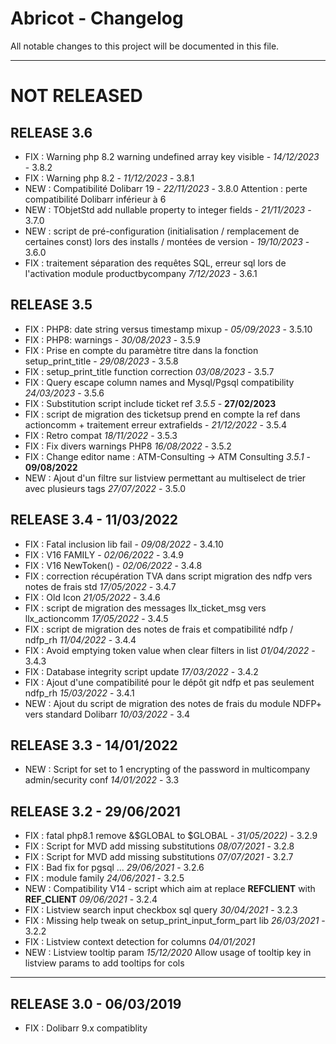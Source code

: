 # Abricot - Changelog
All notable changes to this project will be documented in this file.
___

# NOT RELEASED



## RELEASE 3.6
- FIX : Warning php 8.2  warning undefined array key visible - *14/12/2023* - 3.8.2
- FIX : Warning php 8.2 - *11/12/2023* - 3.8.1
- NEW : Compatibilité Dolibarr 19 - *22/11/2023* - 3.8.0
  Attention : perte compatibilité Dolibarr inférieur à 6
- NEW : TObjetStd add nullable property to integer fields - *21/11/2023* - 3.7.0
- NEW : script de pré-configuration (initialisation / remplacement de certaines const) lors des installs / montées de version - *19/10/2023* - 3.6.0
- FIX : traitement séparation des requêtes SQL, erreur sql lors de l'activation module productbycompany *7/12/2023* - 3.6.1

## RELEASE 3.5

- FIX : PHP8: date string versus timestamp mixup - *05/09/2023* - 3.5.10
- FIX : PHP8: warnings - *30/08/2023* - 3.5.9
- FIX : Prise en compte du paramètre titre dans la fonction setup_print_title - *29/08/2023* - 3.5.8
- FIX : setup_print_title function correction *03/08/2023* - 3.5.7
- FIX : Query escape column names and Mysql/Pgsql compatibility *24/03/2023* - 3.5.6
- FIX : Substitution script include ticket ref *3.5.5* - **27/02/2023**
- FIX : script de migration des ticketsup prend en compte la ref dans actioncomm  + traitement erreur extrafields - *21/12/2022* - 3.5.4  
- FIX : Retro compat *18/11/2022* - 3.5.3
- FIX : Fix divers warnings PHP8 *16/08/2022* - 3.5.2
- FIX : Change editor name : ATM-Consulting -> ATM Consulting *3.5.1* - **09/08/2022**
- NEW : Ajout d'un filtre sur listview permettant au multiselect de trier avec plusieurs tags *27/07/2022* - 3.5.0


## RELEASE 3.4 - 11/03/2022

- FIX : Fatal inclusion lib fail - *09/08/2022* - 3.4.10
- FIX : V16 FAMILY  - *02/06/2022* - 3.4.9
- FIX : V16 NewToken() - *02/06/2022* - 3.4.8
- FIX : correction récupération TVA dans script migration des ndfp vers notes de frais std *17/05/2022* - 3.4.7
- FIX : Old Icon *21/05/2022* - 3.4.6
- FIX : script de migration des messages llx_ticket_msg vers llx_actioncomm *17/05/2022* - 3.4.5
- FIX : script de migration des notes de frais et compatibilité ndfp / ndfp_rh  *11/04/2022* - 3.4.4
- FIX : Avoid emptying token value when clear filters in list *01/04/2022* - 3.4.3
- FIX : Database integrity script update  *17/03/2022* - 3.4.2
- FIX : Ajout d'une compatibilité pour le dépôt git ndfp et pas seulement ndfp_rh  *15/03/2022* - 3.4.1
- NEW : Ajout du script de migration des notes de frais du module NDFP+ vers standard Dolibarr  *10/03/2022* - 3.4

## RELEASE 3.3 - 14/01/2022

- NEW : Script for set to 1 encrypting of the password in multicompany admin/security conf  *14/01/2022* - 3.3

## RELEASE 3.2 - 29/06/2021

- FIX : fatal php8.1 remove &$GLOBAL to $GLOBAL - *31/05/2022)* - 3.2.9  
- FIX : Script for MVD add missing substitutions  *08/07/2021* - 3.2.8
- FIX : Script for MVD add missing substitutions  *07/07/2021* - 3.2.7
- FIX : Bad fix for pgsql ... *29/06/2021* - 3.2.6
- FIX : module family *24/06/2021* - 3.2.5
- NEW : Compatibility V14 - script which aim at replace __REFCLIENT__ with __REF_CLIENT__ *09/06/2021* - 3.2.4
- FIX : Listview search input checkbox sql query *30/04/2021* - 3.2.3
- FIX : Missing help tweak on setup_print_input_form_part lib *26/03/2021* - 3.2.2
- FIX : Listview context detection for columns *04/01/2021*
- NEW : Listview tooltip param  *15/12/2020*
  Allow usage of tooltip key in listview params to add tooltips for cols

___
## RELEASE 3.0 - 06/03/2019

- FIX : Dolibarr 9.x compatiblity
